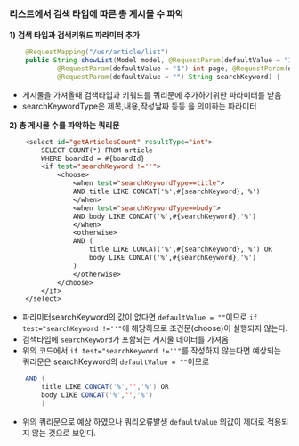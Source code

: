 ### 리스트에서 검색 타입에 따른 총 게시물 수 파악

**1\) 검색 타입과 검색키워드 파라미터 추가**

```java
    @RequestMapping("/usr/article/list")
	public String showList(Model model, @RequestParam(defaultValue = "1") int boardId,
			@RequestParam(defaultValue = "1") int page, @RequestParam(defaultValue = "title,body") String searchKeywordType,
			@RequestParam(defaultValue = "") String searchKeyword) {
```

- 게시물을 가져올때 검색타입과 키워드를 쿼리문에 추가하기위한 파라미터를 받음
- searchKeywordType은 제목,내용,작성날짜 등등 을 의미하는 파라미터

**2\) 총 게시물 수를 파악하는 쿼리문**

```jsp
	<select id="getArticlesCount" resultType="int">
		SELECT COUNT(*) FROM article
		WHERE boardId = #{boardId}
		<if test="searchKeyword !=''">
			<choose>
				<when test="searchKeywordType==title">
				AND title LIKE CONCAT('%',#{searchKeyword},'%')
				</when>
		    	<when test="searchKeywordType==body">
		    	AND body LIKE CONCAT('%',#{searchKeyword},'%')
		    	</when>
		    	<otherwise>
		    	AND (
		    		title LIKE CONCAT('%',#{searchKeyword},'%') OR
		    		body LIKE CONCAT('%',#{searchKeyword},'%')
		    	)
		    	</otherwise>  	
			</choose>
		</if>
	</select>
```

- 파라미터searchKeyword의 값이 없다면 ```defaultValue = ""```이므로  ```if test="searchKeyword !=''"```에 해당하므로 조건문(choose)이 실행되지 않는다.
- 검색타입에 ```searchKeyword```가 포함되는 게시물 데이터를 가져옴 
- 위의 코드에서 ```if test="searchKeyword !=''"```를 작성하지 않는다면 예상되는 쿼리문은 searchKeyword의 ```defaultValue = ""```이므로

```java
	AND (
		title LIKE CONCAT('%','','%') OR
		body LIKE CONCAT('%','','%')
		)
```

- 위의 쿼리문으로 예상 하였으나 쿼리오류발생 ```defaultValue``` 의값이 제대로 적용되지 않는 것으로 보인다.
